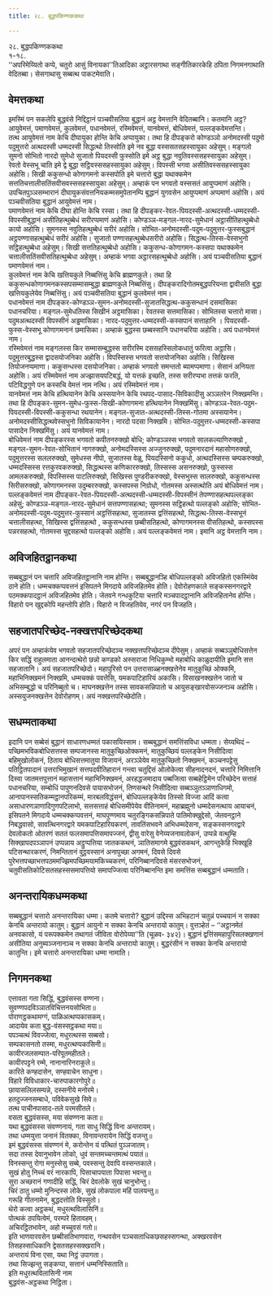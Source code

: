 ```yaml
---
title: २८. बुद्धपकिण्णककथा

---
```

२८. बुद्धपकिण्णककथा  
१-१८.  
‘‘अपरिमेय्यितो कप्पे, चतुरो आसुं विनायका’’तिआदिका अट्ठारसगाथा सङ्गीतिकारकेहि ठपिता निगमनगाथाति वेदितब्बा। सेसगाथासु सब्बत्थ पाकटमेवाति।  


## वेमत्तकथा

इमस्मिं पन सकलेपि बुद्धवंसे निद्दिट्ठानं पञ्चवीसतिया बुद्धानं अट्ठ वेमत्तानि वेदितब्बानि। कतमानि अट्ठ? आयुवेमत्तं, पमाणवेमत्तं, कुलवेमत्तं, पधानवेमत्तं, रस्मिवेमत्तं, यानवेमत्तं, बोधिवेमत्तं, पल्लङ्कवेमत्तन्ति।  
तत्थ आयुवेमत्तं नाम केचि दीघायुका होन्ति केचि अप्पायुका। तथा हि दीपङ्करो कोण्डञ्ञो अनोमदस्सी पदुमो पदुमुत्तरो अत्थदस्सी धम्मदस्सी सिद्धत्थो तिस्सोति इमे नव बुद्धा वस्ससतसहस्सायुका अहेसुम्। मङ्गलो सुमनो सोभितो नारदो सुमेधो सुजातो पियदस्सी फुस्सोति इमे अट्ठ बुद्धा नवुतिवस्ससहस्सायुका अहेसुम्। रेवतो वेस्सभू चाति इमे द्वे बुद्धा सट्ठिवस्ससहस्सायुका अहेसुम्। विपस्सी भगवा असीतिवस्ससहस्सायुका अहोसि। सिखी ककुसन्धो कोणागमनो कस्सपोति इमे चत्तारो बुद्धा यथाक्कमेन सत्ततिचत्तालीसतिंसवीसवस्ससहस्सायुका अहेसुम्। अम्हाकं पन भगवतो वस्ससतं आयुप्पमाणं अहोसि। उपचितपुञ्ञसम्भारानं दीघायुकसंवत्तनियकम्मसमुपेतानम्पि बुद्धानं युगवसेन आयुप्पमाणं अप्पमाणं अहोसि। अयं पञ्चवीसतिया बुद्धानं आयुवेमत्तं नाम।  
पमाणवेमत्तं नाम केचि दीघा होन्ति केचि रस्सा। तथा हि दीपङ्कर-रेवत-पियदस्सी-अत्थदस्सी-धम्मदस्सी-विपस्सीबुद्धानं असीतिहत्थुब्बेधं सरीरप्पमाणं अहोसि। कोण्डञ्ञ-मङ्गल-नारद-सुमेधानं अट्ठासीतिहत्थुब्बेधो कायो अहोसि। सुमनस्स नवुतिहत्थुब्बेधं सरीरं अहोसि। सोभित-अनोमदस्सी-पदुम-पदुमुत्तर-फुस्सबुद्धानं अट्ठपण्णासहत्थुब्बेधं सरीरं अहोसि। सुजातो पण्णासहत्थुब्बेधसरीरो अहोसि। सिद्धत्थ-तिस्स-वेस्सभुनो सट्ठिहत्थुब्बेधा अहेसुम्। सिखी सत्ततिहत्थुब्बेधो अहोसि। ककुसन्ध-कोणागमन-कस्सपा यथाक्कमेन चत्तालीसतिंसवीसतिहत्थुब्बेधा अहेसुम्। अम्हाकं भगवा अट्ठारसहत्थुब्बेधो अहोसि। अयं पञ्चवीसतिया बुद्धानं पमाणवेमत्तं नाम।  
कुलवेमत्तं नाम केचि खत्तियकुले निब्बत्तिंसु केचि ब्राह्मणकुले। तथा हि ककुसन्धकोणागमनकस्सपसम्मासम्बुद्धा ब्राह्मणकुले निब्बत्तिंसु। दीपङ्करादिगोतमबुद्धपरियन्ता द्वावीसति बुद्धा खत्तियकुलेयेव निब्बत्तिंसु। अयं पञ्चवीसतिया बुद्धानं कुलवेमत्तं नाम।  
पधानवेमत्तं नाम दीपङ्कर-कोण्डञ्ञ-सुमन-अनोमदस्सी-सुजातसिद्धत्थ-ककुसन्धानं दसमासिका पधानचरिया। मङ्गल-सुमेधतिस्स सिखीनं अट्ठमासिका। रेवतस्स सत्तमासिका। सोभितस्स चत्तारो मासा। पदुमअत्थदस्सी विपस्सीनं अड्ढमासिका। नारद-पदुमुत्तर-धम्मदस्सी-कस्सपानं सत्ताहानि । पियदस्सी-फुस्स-वेस्सभू कोणागमनानं छमासिका। अम्हाकं बुद्धस्स छब्बस्सानि पधानचरिया अहोसि। अयं पधानवेमत्तं नाम।  
रस्मिवेमत्तं नाम मङ्गलस्स किर सम्मासम्बुद्धस्स सरीरस्मि दससहस्सिलोकधातुं फरित्वा अट्ठासि। पदुमुत्तरबुद्धस्स द्वादसयोजनिका अहोसि। विपस्सिस्स भगवतो सत्तयोजनिका अहोसि। सिखिस्स तियोजनप्पमाणा। ककुसन्धस्स दसयोजनिका। अम्हाकं भगवतो समन्ततो ब्यामप्पमाणा। सेसानं अनियता अहोसि। अयं रस्मिवेमत्तं नाम अज्झासयपटिबद्धं, यो यत्तकं इच्छति, तस्स सरीरप्पभा तत्तकं फरति, पटिविद्धगुणे पन कस्सचि वेमत्तं नाम नत्थि। अयं रस्मिवेमत्तं नाम।  
यानवेमत्तं नाम केचि हत्थियानेन केचि अस्सयानेन केचि रथपद-पासाद-सिविकादीसु अञ्ञतरेन निक्खमन्ति। तथा हि दीपङ्कर-सुमन-सुमेध-फुस्स-सिखी-कोणागमना हत्थियानेन निक्खमिंसु। कोण्डञ्ञ-रेवत-पदुम-पियदस्सी-विपस्सी-ककुसन्धा रथयानेन। मङ्गल-सुजात-अत्थदस्सी-तिस्स-गोतमा अस्सयानेन। अनोमदस्सीसिद्धत्थवेस्सभुनो सिविकायानेन। नारदो पदसा निक्खमि। सोभित-पदुमुत्तर-धम्मदस्सी-कस्सपा पासादेन निक्खमिंसु। अयं यानवेमत्तं नाम।  
बोधिवेमत्तं नाम दीपङ्करस्स भगवतो कपीतनरुक्खो बोधि; कोण्डञ्ञस्स भगवतो सालकल्याणिरुक्खो , मङ्गल-सुमन-रेवत-सोभितानं नागरुक्खो, अनोमदस्सिस्स अज्जुनरुक्खो, पदुमनारदानं महासोणरुक्खो, पदुमुत्तरस्स सललरुक्खो, सुमेधस्स नीपो, सुजातस्स वेळु, पियदस्सिनो ककुधो, अत्थदस्सिस्स चम्पकरुक्खो, धम्मदस्सिस्स रत्तकुरवकरुक्खो, सिद्धत्थस्स कणिकाररुक्खो, तिस्सस्स असनरुक्खो, फुस्सस्स आमलकरुक्खो, विपस्सिस्स पाटलिरुक्खो, सिखिस्स पुण्डरीकरुक्खो, वेस्सभुस्स सालरुक्खो, ककुसन्धस्स सिरीसरुक्खो, कोणागमनस्स उदुम्बररुक्खो, कस्सपस्स निग्रोधो, गोतमस्स अस्सत्थोति अयं बोधिवेमत्तं नाम।  
पल्लङ्कवेमत्तं नाम दीपङ्कर-रेवत-पियदस्सी-अत्थदस्सी-धम्मदस्सी-विपस्सीनं तेपण्णासहत्थपल्लङ्का अहेसुं; कोण्डञ्ञ-मङ्गल-नारद-सुमेधानं सत्तपण्णासहत्था; सुमनस्स सट्ठिहत्थो पल्लङ्को अहोसि; सोभित-अनोमदस्सी-पदुम-पदुमुत्तर-फुस्सानं अट्ठत्तिंसहत्था, सुजातस्स द्वत्तिंसहत्थो, सिद्धत्थ-तिस्स-वेस्सभूनं चत्तालीसहत्था, सिखिस्स द्वत्तिंसहत्थो , ककुसन्धस्स छब्बीसतिहत्थो, कोणागमनस्स वीसतिहत्थो, कस्सपस्स पन्नरसहत्थो, गोतमस्स चुद्दसहत्थो पल्लङ्को अहोसि। अयं पल्लङ्कवेमत्तं नाम। इमानि अट्ठ वेमत्तानि नाम।  


## अविजहितट्ठानकथा

सब्बबुद्धानं पन चत्तारि अविजहितट्ठानानि नाम होन्ति। सब्बबुद्धानञ्हि बोधिपल्लङ्को अविजहितो एकस्मिंयेव ठाने होति। धम्मचक्कप्पवत्तनं इसिपतने मिगदाये अविजहितमेव होति। देवोरोहणकाले सङ्कस्सनगरद्वारे पठमक्कपादट्ठानं अविजहितमेव होति। जेतवने गन्धकुटिया चत्तारि मञ्चपादट्ठानानि अविजहितानेव होन्ति। विहारो पन खुद्दकोपि महन्तोपि होति। विहारो न विजहतियेव, नगरं पन विजहति।  


## सहजातपरिच्छेद-नक्खत्तपरिच्छेदकथा

अपरं पन अम्हाकंयेव भगवतो सहजातपरिच्छेदञ्च नक्खत्तपरिच्छेदञ्च दीपेसुम्। अम्हाकं सब्बञ्ञुबोधिसत्तेन किर सद्धिं राहुलमाता आनन्दत्थेरो छन्नो कण्डको अस्सराजा निधिकुम्भो महाबोधि काळुदायीति इमानि सत्त सहजातानि। अयं सहजातपरिच्छेदो। महापुरिसो पन उत्तरासाळ्हनक्खत्तेनेव मातुकुच्छिं ओक्कमि, महाभिनिक्खमनं निक्खमि, धम्मचक्कं पवत्तेसि, यमकपाटिहारियं अकासि। विसाखनक्खत्तेन जातो च अभिसम्बुद्धो च परिनिब्बुतो च। माघनक्खत्तेन तस्स सावकसन्निपातो च आयुसङ्खारवोसज्जनञ्च अहोसि। अस्सयुजनक्खत्तेन देवोरोहणम्। अयं नक्खत्तपरिच्छेदोति।  


## सधम्मताकथा

इदानि पन सब्बेसं बुद्धानं साधारणधम्मतं पकासयिस्साम। सब्बबुद्धानं समत्तिंसविधा धम्मता। सेय्यथिदं – पच्छिमभविकबोधिसत्तस्स सम्पजानस्स मातुकुच्छिओक्कमनं, मातुकुच्छियं पल्लङ्केन निसीदित्वा बहिमुखोलोकनं, ठिताय बोधिसत्तमातुया विजायनं, अरञ्ञेयेव मातुकुच्छितो निक्खमनं, कञ्चनपट्टेसु पतिट्ठितपादानं उत्तराभिमुखानं सत्तपदवीतिहारानं गन्त्वा चतुद्दिसं ओलोकेत्वा सीहनादनदनं, चत्तारि निमित्तानि दिस्वा जातमत्तपुत्तानं महासत्तानं महाभिनिक्खमनं, अरहद्धजमादाय पब्बजित्वा सब्बहेट्ठिमेन परिच्छेदेन सत्ताहं पधानचरिया, सम्बोधिं पापुणनदिवसे पायासभोजनं, तिणसन्थरे निसीदित्वा सब्बञ्ञुतञ्ञाणाधिगमो, आनापानस्सतिकम्मट्ठानपरिकम्मं, मारबलविद्धंसनं, बोधिपल्लङ्केयेव तिस्सो विज्जा आदिं कत्वा असाधारणञाणादिगुणपटिलाभो, सत्तसत्ताहं बोधिसमीपेयेव वीतिनामनं, महाब्रह्मुनो धम्मदेसनत्थाय आयाचनं, इसिपतने मिगदाये धम्मचक्कप्पवत्तनं, माघपुण्णमाय चतुरङ्गिकसन्निपाते पातिमोक्खुद्देसो, जेतवनट्ठाने निबद्धवासो, सावत्थिनगरद्वारे यमकपाटिहारियकरणं, तावतिंसभवने अभिधम्मदेसना, सङ्कस्सनगरद्वारे देवलोकतो ओतरणं सततं फलसमापत्तिसमापज्जनं, द्वीसु वारेसु वेनेय्यजनावलोकनं, उप्पन्ने वत्थुम्हि सिक्खापदपञ्ञापनं उप्पन्नाय अट्ठुप्पत्तिया जातककथनं, ञातिसमागमे बुद्धवंसकथनं, आगन्तुकेहि भिक्खूहि पटिसन्थारकरणं, निमन्तितानं वुट्ठवस्सानं अनापुच्छा अगमनं, दिवसे दिवसे पुरेभत्तपच्छाभत्तपठममज्झिमपच्छिमयामकिच्चकरणं, परिनिब्बानदिवसे मंसरसभोजनं, चतुवीसतिकोटिसतसहस्ससमापत्तियो समापज्जित्वा परिनिब्बानन्ति इमा समत्तिंस सब्बबुद्धानं धम्मताति।  


## अनन्तरायिकधम्मकथा

सब्बबुद्धानं चत्तारो अनन्तरायिका धम्मा। कतमे चत्तारो? बुद्धानं उद्दिस्स अभिहटानं चतुन्नं पच्चयानं न सक्का केनचि अन्तरायो कातुम्। बुद्धानं आयुनो न सक्का केनचि अन्तरायो कातुम्। वुत्तञ्हेतं – ‘‘अट्ठानमेतं अनवकासो, यं परूपक्कमेन तथागतं जीविता वोरोपेय्या’’ति (चूळव॰ ३४२)। बुद्धानं द्वत्तिंसमहापुरिसलक्खणानं असीतिया अनुब्यञ्जनानञ्च न सक्का केनचि अन्तरायो कातुम्। बुद्धरंसीनं न सक्का केनचि अन्तरायो कातुन्ति। इमे चत्तारो अनन्तरायिका धम्मा नामाति।  


## निगमनकथा

एत्तावता गता सिद्धिं, बुद्धवंसस्स वण्णना।  
सुवण्णपदविञ्ञातविचित्तनयसोभिता॥  
पोराणट्ठकथामग्गं, पाळिअत्थप्पकासकम्।  
आदायेव कता बुद्ध-वंसस्सट्ठकथा मया॥  
पपञ्चत्थं विवज्जेत्वा, मधुरत्थस्स सब्बसो।  
सम्पकासनतो तस्मा, मधुरत्थप्पकासिनी॥  
कावीरजलसम्पात-परिपूतमहीतले।  
कावीरपट्टने रम्मे, नानानारिनराकुले॥  
कारिते कण्हदासेन, सण्हवाचेन साधुना।  
विहारे विविधाकार-चारुपाकारगोपुरे॥  
छायासलिलसम्पन्ने, दस्सनीये मनोरमे।  
हतदुज्जनसम्बाधे, पविवेकसुखे सिवे॥  
तत्थ पाचीनपासाद-तले परमसीतले।  
वसता बुद्धवंसस्स, मया संवण्णना कता॥  
यथा बुद्धवंसस्स संवण्णनायं, गता साधु सिद्धिं विना अन्तरायम्।  
तथा धम्मयुत्ता जनानं वितक्का, विनावन्तरायेन सिद्धिं वजन्तु॥  
इमं बुद्धवंसस्स संवण्णनं मे, करोन्तेन यं पत्थितं पुञ्ञजातम्।  
सदा तस्स देवानुभावेन लोको, धुवं सन्तमच्चन्तमत्थं पयातं॥  
विनस्सन्तु रोगा मनुस्सेसु सब्बे, पवस्सन्तु देवापि वस्सन्तकाले।  
सुखं होतु निच्चं वरं नारकापि, पिसाचापयाता पिपासा भवन्तु॥  
सुरा अच्छरानं गणादीहि सद्धिं, चिरं देवलोके सुखं चानुभोन्तु।  
चिरं ठातु धम्मो मुनिन्दस्स लोके, सुखं लोकपाला महिं पालयन्तु॥  
गरूहि गीतनामेन, बुद्धदत्तोति विस्सुतो।  
थेरो कत्वा अट्ठकथं, मधुरत्थविलासिनिं॥  
पोत्थकं ठपयित्वेमं, परम्परे हितावहम्।  
अचिरट्ठितभावेन, अहो मच्चुवसं गतो॥  
इति भाणवारवसेन छब्बीसतिभाणवारा, गन्थवसेन पञ्चसताधिकछसहस्सगन्था, अक्खरवसेन तिसहस्साधिकानि द्वेसतसहस्सक्खरानि।  
अन्तरायं विना एसा, यथा निट्ठं उपागता।  
तथा सिज्झन्तु सङ्कप्पा, सत्तानं धम्मनिस्सिताति॥  
इति मधुरत्थविलासिनी नाम  
बुद्धवंस-अट्ठकथा निट्ठिता।  